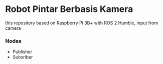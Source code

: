 # Robot Pintar Berbasis Kamera 
this repository based on Raspberry Pi 3B+ with ROS 2 Humble, input from camera
### Nodes
- Publisher
- Subsriber 

